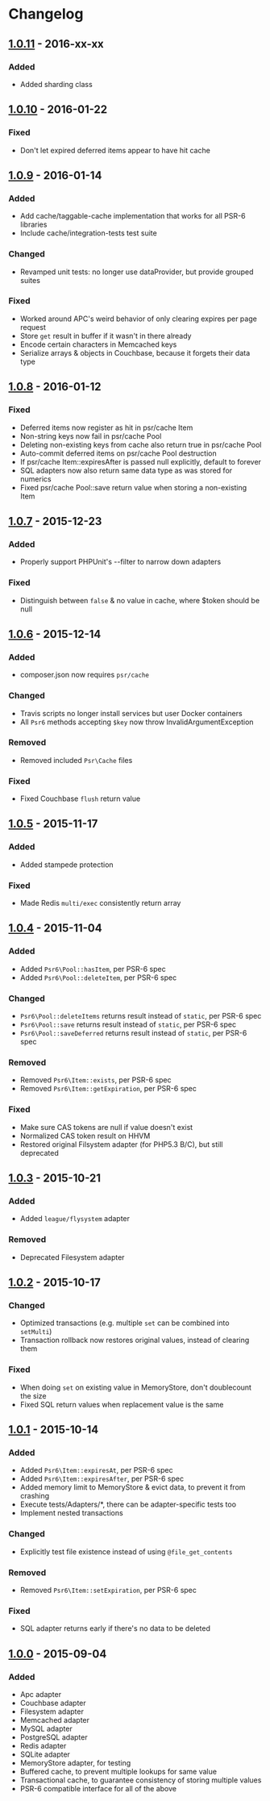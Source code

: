 # Changelog


## [1.0.11] - 2016-xx-xx
### Added
- Added sharding class


## [1.0.10] - 2016-01-22
### Fixed
- Don't let expired deferred items appear to have hit cache


## [1.0.9] - 2016-01-14
### Added
- Add cache/taggable-cache implementation that works for all PSR-6 libraries
- Include cache/integration-tests test suite

### Changed
- Revamped unit tests: no longer use dataProvider, but provide grouped suites

### Fixed
- Worked around APC's weird behavior of only clearing expires per page request
- Store `get` result in buffer if it wasn't in there already
- Encode certain characters in Memcached keys
- Serialize arrays & objects in Couchbase, because it forgets their data type


## [1.0.8] - 2016-01-12
### Fixed
- Deferred items now register as hit in psr/cache Item
- Non-string keys now fail in psr/cache Pool
- Deleting non-existing keys from cache also return true in psr/cache Pool
- Auto-commit deferred items on psr/cache Pool destruction
- If psr/cache Item::expiresAfter is passed null explicitly, default to forever
- SQL adapters now also return same data type as was stored for numerics
- Fixed psr/cache Pool::save return value when storing a non-existing Item


## [1.0.7] - 2015-12-23
### Added
- Properly support PHPUnit's --filter to narrow down adapters

### Fixed
- Distinguish between `false` & no value in cache, where $token should be null


## [1.0.6] - 2015-12-14
### Added
- composer.json now requires `psr/cache`

### Changed
- Travis scripts no longer install services but user Docker containers
- All `Psr6` methods accepting `$key` now throw InvalidArgumentException

### Removed
- Removed included `Psr\Cache` files

### Fixed
- Fixed Couchbase `flush` return value


## [1.0.5] - 2015-11-17
### Added
- Added stampede protection

### Fixed
- Made Redis `multi/exec` consistently return array


## [1.0.4] - 2015-11-04
### Added
- Added `Psr6\Pool::hasItem`, per PSR-6 spec
- Added `Psr6\Pool::deleteItem`, per PSR-6 spec

### Changed
- `Psr6\Pool::deleteItems` returns result instead of `static`, per PSR-6 spec
- `Psr6\Pool::save` returns result instead of `static`, per PSR-6 spec
- `Psr6\Pool::saveDeferred` returns result instead of `static`, per PSR-6 spec

### Removed
- Removed `Psr6\Item::exists`, per PSR-6 spec
- Removed `Psr6\Item::getExpiration`, per PSR-6 spec

### Fixed
- Make sure CAS tokens are null if value doesn't exist
- Normalized CAS token result on HHVM
- Restored original Filsystem adapter (for PHP5.3 B/C), but still deprecated


## [1.0.3] - 2015-10-21
### Added
- Added `league/flysystem` adapter

### Removed
- Deprecated Filesystem adapter


## [1.0.2] - 2015-10-17
### Changed
- Optimized transactions (e.g. multiple `set` can be combined into `setMulti`)
- Transaction rollback now restores original values, instead of clearing them

### Fixed
- When doing `set` on existing value in MemoryStore, don't doublecount the size
- Fixed SQL return values when replacement value is the same


## [1.0.1] - 2015-10-14
### Added
- Added `Psr6\Item::expiresAt`, per PSR-6 spec
- Added `Psr6\Item::expiresAfter`, per PSR-6 spec
- Added memory limit to MemoryStore & evict data, to prevent it from crashing
- Execute tests/Adapters/*, there can be adapter-specific tests too
- Implement nested transactions

### Changed
- Explicitly test file existence instead of using `@file_get_contents`

### Removed
- Removed `Psr6\Item::setExpiration`, per PSR-6 spec

### Fixed
- SQL adapter returns early if there's no data to be deleted


## [1.0.0] - 2015-09-04
### Added
- Apc adapter
- Couchbase adapter
- Filesystem adapter
- Memcached adapter
- MySQL adapter
- PostgreSQL adapter
- Redis adapter
- SQLite adapter
- MemoryStore adapter, for testing
- Buffered cache, to prevent multiple lookups for same value
- Transactional cache, to guarantee consistency of storing multiple values
- PSR-6 compatible interface for all of the above


[1.0.0]: https://github.com/matthiasmullie/scrapbook/compare/16fa802a3e72aee429e48378a724b11da9d4cada...1.0.0
[1.0.1]: https://github.com/matthiasmullie/scrapbook/compare/1.0.0...1.0.1
[1.0.2]: https://github.com/matthiasmullie/scrapbook/compare/1.0.1...1.0.2
[1.0.3]: https://github.com/matthiasmullie/scrapbook/compare/1.0.2...1.0.3
[1.0.4]: https://github.com/matthiasmullie/scrapbook/compare/1.0.3...1.0.4
[1.0.5]: https://github.com/matthiasmullie/scrapbook/compare/1.0.4...1.0.5
[1.0.6]: https://github.com/matthiasmullie/scrapbook/compare/1.0.5...1.0.6
[1.0.7]: https://github.com/matthiasmullie/scrapbook/compare/1.0.6...1.0.7
[1.0.8]: https://github.com/matthiasmullie/scrapbook/compare/1.0.7...1.0.8
[1.0.9]: https://github.com/matthiasmullie/scrapbook/compare/1.0.8...1.0.9
[1.0.10]: https://github.com/matthiasmullie/scrapbook/compare/1.0.9...1.0.10
[1.0.11]: https://github.com/matthiasmullie/scrapbook/compare/1.0.10...1.0.11
